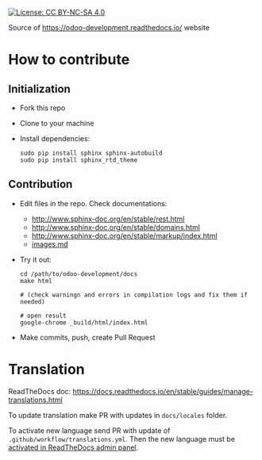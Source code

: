 [![License: CC BY-NC-SA 4.0](https://licensebuttons.net/l/by-nc-sa/4.0/80x15.png)](https://creativecommons.org/licenses/by-nc-sa/4.0/)

Source of https://odoo-development.readthedocs.io/ website

# How to contribute

## Initialization

* Fork this repo
* Clone to your machine
* Install dependencies:

      sudo pip install sphinx sphinx-autobuild
      sudo pip install sphinx_rtd_theme

## Contribution

* Edit files in the repo. Check documentations:

  * http://www.sphinx-doc.org/en/stable/rest.html
  * http://www.sphinx-doc.org/en/stable/domains.html
  * http://www.sphinx-doc.org/en/stable/markup/index.html
  * [images.md](images.md)

* Try it out:

      cd /path/to/odoo-development/docs
      make html

      # (check warningn and errors in compilation logs and fix them if needed)

      # open result
      google-chrome _build/html/index.html

* Make commits, push, create Pull Request

# Translation

ReadTheDocs doc: https://docs.readthedocs.io/en/stable/guides/manage-translations.html

To update translation make PR with updates in ``docs/locales`` folder.

To activate new language send PR with update of ``.github/workflow/translations.yml``. Then the new language must be [activated in ReadTheDocs admin panel](https://docs.readthedocs.io/en/stable/localization.html#project-with-multiple-translations).
